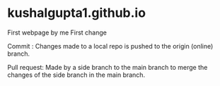# kushalgupta1.github.io
First webpage by me
First change

Commit : Changes made to a local repo is pushed to the origin (online) branch.

Pull request: Made by a side branch to the main branch to merge the changes of the side branch in the main branch.

